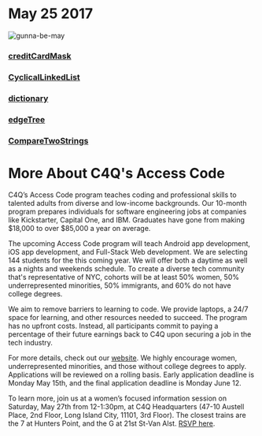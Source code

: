 # May 25 2017
![gunna-be-may](https://media.tenor.co/images/7a5a2273ddf2689f1e45188ce1322e93/tenor.gif)
### [creditCardMask](https://github.com/WomenWhoCodeNYC/Algorithms/blob/master/challenges/creditCardMask/ccMask.md)
### [CyclicalLinkedList](https://github.com/WomenWhoCodeNYC/Algorithms/blob/master/challenges/cyclicalLinkedList/cyclicalLinkedList.md)
### [dictionary](https://github.com/WomenWhoCodeNYC/Algorithms/blob/master/challenges/dictionary/dictionary.md)
### [edgeTree](https://github.com/WomenWhoCodeNYC/Algorithms/blob/master/challenges/edgeTree/edgeTree.md)
### [CompareTwoStrings](https://github.com/WomenWhoCodeNYC/Algorithms/blob/master/challenges/CompareTwoStrings/CompareTwoStringsRepresentedAsLinkedLists.md)


# More About C4Q's Access Code

C4Q’s Access Code program teaches coding and professional skills to talented adults from diverse and low-income backgrounds. Our 10-month program prepares individuals for software engineering jobs at companies like Kickstarter, Capital One, and IBM. Graduates have gone from making $18,000 to over $85,000 a year on average.

The upcoming Access Code program will teach Android app development, iOS app development, and Full-Stack Web development. We are selecting 144 students for the this coming year. We will offer both a daytime as well as a nights and weekends schedule. To create a diverse tech community that's representative of NYC, cohorts will be at least 50% women, 50% underrepresented minorities, 50% immigrants, and 60% do not have college degrees.

We aim to remove barriers to learning to code. We provide laptops, a 24/7 space for learning, and other resources needed to succeed. The program has no upfront costs. Instead, all participants commit to paying a percentage of their future earnings back to C4Q upon securing a job in the tech industry.

For more details, check out our [website](http://openwebpage.online/a749f46101d85b2ccc737f89173f9411/f9d4a712bea9a5d8f12114e7761b1219/eb2e9df4085b245a9a9b27a7ba9ddaa2.html).  We highly encourage women, underrepresented minorities, and those without college degrees to apply.  Applications will be reviewed on a rolling basis. Early application deadline is Monday May 15th, and the final application deadline is Monday June 12.

To learn more, join us at a women’s focused information session on Saturday, May 27th from 12-1:30pm, at C4Q Headquarters (47-10 Austell Place, 2nd Floor, Long Island City, 11101, 3rd Floor). The closest trains are the 7 at Hunters Point, and the G at 21st St-Van Alst.  [RSVP here](http://openwebpage.online/a749f46101d85b2ccc737f89173f9411/f9d4a712bea9a5d8f12114e7761b1219/95c08ebf64ebcda20386c805effb4e61.html).

